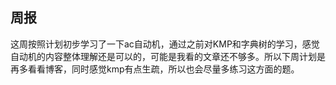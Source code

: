 ## 周报

这周按照计划初步学习了一下ac自动机，通过之前对KMP和字典树的学习，感觉自动机的内容整体理解还是可以的，可能是我看的文章还不够多。所以下周计划是再多看看博客，同时感觉kmp有点生疏，所以也会尽量多练习这方面的题。
